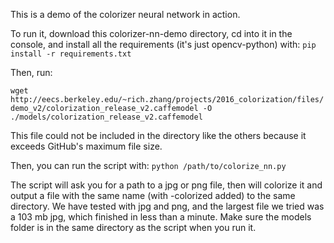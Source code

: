 This is a demo of the colorizer neural network in action. 

To run it, download this colorizer-nn-demo directory, cd into it in the console, and install all the requirements (it's just opencv-python) with:
```pip install -r requirements.txt```

Then, run:

```wget http://eecs.berkeley.edu/~rich.zhang/projects/2016_colorization/files/demo_v2/colorization_release_v2.caffemodel -O ./models/colorization_release_v2.caffemodel```

This file could not be included in the directory like the others because it exceeds GitHub's maximum file size.

 Then, you can run the script with:
 ```python /path/to/colorize_nn.py```

The script will ask you for a path to a jpg or png file, then will colorize it and output a file with the same name (with -colorized added) to the same directory. We have tested with jpg and png, and the largest file we tried was a 103 mb jpg, which finished in less than a minute. Make sure the models folder is in the same directory as the script when you run it.